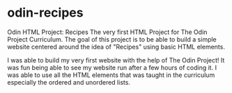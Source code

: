 # odin-recipes
Odin HTML Project: Recipes
The very first HTML Project for The Odin Project Curriculum.
The goal of this project is to be able to build a simple website 
centered around the idea of "Recipes" using basic HTML elements.

I was able to build my very first website with the help of
The Odin Project! It was fun being able to see my website run after
a few hours of coding it. I was able to use all the HTML elements
that was taught in the curriculum especially the ordered and unordered lists.